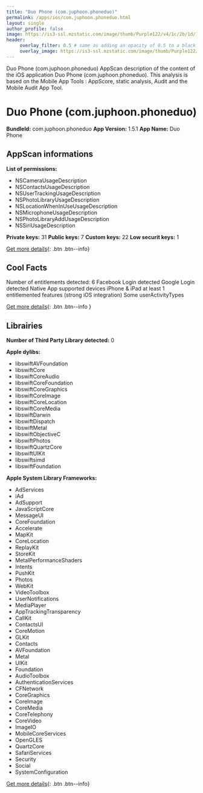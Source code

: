```yaml
---
title: "Duo Phone (com.juphoon.phoneduo)"
permalink: /apps/ios/com.juphoon.phoneduo.html
layout: single
author_profile: false
image: https://is3-ssl.mzstatic.com/image/thumb/Purple122/v4/1c/2b/1d/1c2b1daa-551a-304a-d1c5-b041719dbf58/AppIcon-0-0-1x_U007emarketing-0-0-0-7-0-0-sRGB-0-0-0-GLES2_U002c0-512MB-85-220-0-0.png/512x512bb.jpg
header: 
     overlay_filter: 0.5 # same as adding an opacity of 0.5 to a black background
     overlay_image: https://is3-ssl.mzstatic.com/image/thumb/Purple122/v4/1c/2b/1d/1c2b1daa-551a-304a-d1c5-b041719dbf58/AppIcon-0-0-1x_U007emarketing-0-0-0-7-0-0-sRGB-0-0-0-GLES2_U002c0-512MB-85-220-0-0.png/512x512bb.jpg
---
```

Duo Phone (com.juphoon.phoneduo) AppScan description of the content of the iOS application Duo Phone (com.juphoon.phoneduo). This analysis is based on the Mobile App Tools : AppScore, static analysis, Audit and the Mobile Audit App Tool.

# Duo Phone (com.juphoon.phoneduo)

**BundleId:** com.juphoon.phoneduo
**App Version:** 1.5.1
**App Name:** Duo Phone


## AppScan informations 

**List of permissions:** 
- NSCameraUsageDescription
- NSContactsUsageDescription
- NSUserTrackingUsageDescription
- NSPhotoLibraryUsageDescription
- NSLocationWhenInUseUsageDescription
- NSMicrophoneUsageDescription
- NSPhotoLibraryAddUsageDescription
- NSSiriUsageDescription
  
  
**Private keys:** 31
**Public keys:** 7
**Custom keys:** 22
**Low securit keys:** 1
  
[Get more details](/pricing.html){: .btn .btn--info}

## Cool Facts

Number of entitlements detected: 6
Facebook Login detected
Google Login detected
Native App
supported devices iPhone & iPad
at least 1 entitlemented features (strong iOS integration)
Some userActivityTypes
  
[Get more details](/pricing.html){: .btn .btn--info }

## Librairies 
**Number of Third Party Library detected:** 0


**Apple dylibs:**
- libswiftAVFoundation
- libswiftCore
- libswiftCoreAudio
- libswiftCoreFoundation
- libswiftCoreGraphics
- libswiftCoreImage
- libswiftCoreLocation
- libswiftCoreMedia
- libswiftDarwin
- libswiftDispatch
- libswiftMetal
- libswiftObjectiveC
- libswiftPhotos
- libswiftQuartzCore
- libswiftUIKit
- libswiftsimd
- libswiftFoundation


**Apple System Library Frameworks:**
- AdServices
- iAd
- AdSupport
- JavaScriptCore
- MessageUI
- CoreFoundation
- Accelerate
- MapKit
- CoreLocation
- ReplayKit
- StoreKit
- MetalPerformanceShaders
- Intents
- PushKit
- Photos
- WebKit
- VideoToolbox
- UserNotifications
- MediaPlayer
- AppTrackingTransparency
- CallKit
- ContactsUI
- CoreMotion
- GLKit
- Contacts
- AVFoundation
- Metal
- UIKit
- Foundation
- AudioToolbox
- AuthenticationServices
- CFNetwork
- CoreGraphics
- CoreImage
- CoreMedia
- CoreTelephony
- CoreVideo
- ImageIO
- MobileCoreServices
- OpenGLES
- QuartzCore
- SafariServices
- Security
- Social
- SystemConfiguration


  
[Get more details](/pricing.html){: .btn .btn--info}

